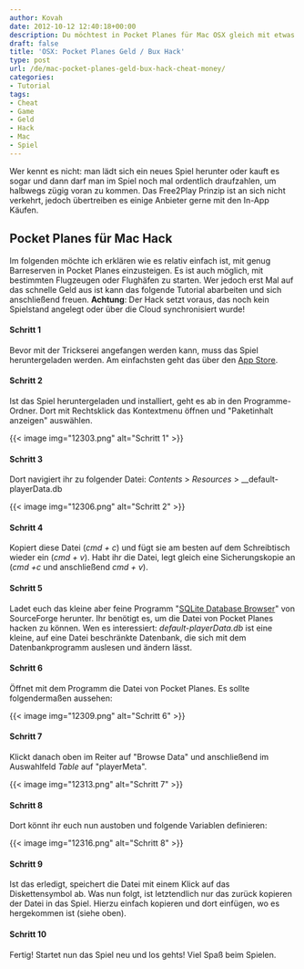 ```yaml
---
author: Kovah
date: 2012-10-12 12:40:18+00:00
description: Du möchtest in Pocket Planes für Mac OSX gleich mit etwas mehr Geld in der Tasche durchstarten, anstatt sich hochzuarbeiten? Hier findest du eine Anleitung.
draft: false
title: 'OSX: Pocket Planes Geld / Bux Hack'
type: post
url: /de/mac-pocket-planes-geld-bux-hack-cheat-money/
categories:
- Tutorial
tags:
- Cheat
- Game
- Geld
- Hack
- Mac
- Spiel
---
```


Wer kennt es nicht: man lädt sich ein neues Spiel herunter oder kauft es sogar und dann darf man im Spiel noch mal ordentlich draufzahlen, um halbwegs zügig voran zu kommen. Das Free2Play Prinzip ist an sich nicht verkehrt, jedoch übertreiben es einige Anbieter gerne mit den In-App Käufen.


## Pocket Planes für Mac Hack

Im folgenden möchte ich erklären wie es relativ einfach ist, mit genug Barreserven in Pocket Planes einzusteigen. Es ist auch möglich, mit bestimmten Flugzeugen oder Flughäfen zu starten. Wer jedoch erst Mal auf das schnelle Geld aus ist kann das folgende Tutorial abarbeiten und sich anschließend freuen.
**Achtung**: Der Hack setzt voraus, das noch kein Spielstand angelegt oder über die Cloud synchronisiert wurde!


#### Schritt 1
Bevor mit der Trickserei angefangen werden kann, muss das Spiel heruntergeladen werden. Am einfachsten geht das über den [App Store](https://itunes.apple.com/de/app/pocket-planes/id534220352?mt=12).

#### Schritt 2
Ist das Spiel heruntergeladen und installiert, geht es ab in den Programme-Ordner. Dort mit Rechtsklick das Kontextmenu öffnen und "Paketinhalt anzeigen" auswählen.

{{< image img="12303.png" alt="Schritt 1" >}}


#### Schritt 3
Dort navigiert ihr zu folgender Datei: _Contents_ > _Resources_ > __default-playerData.db

{{< image img="12306.png" alt="Schritt 2" >}}


#### Schritt 4
Kopiert diese Datei (_cmd + c_) und fügt sie am besten auf dem Schreibtisch wieder ein (_cmd + v_). Habt ihr die Datei, legt gleich eine Sicherungskopie an (_cmd +c_ und anschließend _cmd + v_).


#### Schritt 5
Ladet euch das kleine aber feine Programm "[SQLite Database Browser](http://sourceforge.net/projects/sqlitebrowser/)" von SourceForge herunter. Ihr benötigt es, um die Datei von Pocket Planes hacken zu können.
Wen es interessiert: _default-playerData.db_ ist eine kleine, auf eine Datei beschränkte Datenbank, die sich mit dem Datenbankprogramm auslesen und ändern lässt.


#### Schritt 6
Öffnet mit dem Programm die Datei von Pocket Planes. Es sollte folgendermaßen aussehen:

{{< image img="12309.png" alt="Schritt 6" >}}


#### Schritt 7
Klickt danach oben im Reiter auf "Browse Data" und anschließend im Auswahlfeld _Table_ auf "playerMeta".

{{< image img="12313.png" alt="Schritt 7" >}}


#### Schritt 8
Dort könnt ihr euch nun austoben und folgende Variablen definieren:

{{< image img="12316.png" alt="Schritt 8" >}}


#### Schritt 9
Ist das erledigt, speichert die Datei mit einem Klick auf das Diskettensymbol ab. Was nun folgt, ist letztendlich nur das zurück kopieren der Datei in das Spiel. Hierzu einfach kopieren und dort einfügen, wo es hergekommen ist (siehe oben).

#### Schritt 10

Fertig! Startet nun das Spiel neu und los gehts! Viel Spaß beim Spielen.
